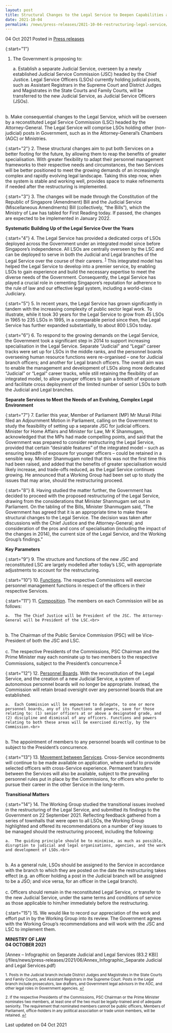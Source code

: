 ```yaml
---
layout: post
title: Structural Changes to the Legal Service to Deepen Capabilities and Better Meet Evolving Demands  
date: 2021-10-04
permalink: /news/press-releases/2021-10-04-restructuring-legal-service/
---
```


04 Oct 2021 Posted in [Press releases](/news/press-releases)

{:start="1"}
1. The Government is proposing to: 

    a.	Establish a separate Judicial Service, overseen by a newly established Judicial Service Commission (JSC) headed by the Chief Justice. Legal Service Officers (LSOs) currently holding judicial posts, such as Assistant Registrars in the Supreme Court and District Judges and Magistrates in the State Courts and Family Courts, will be transferred to the new Judicial Service, as Judicial Service Officers (JSOs).<br>
<br>
    b.	Make consequential changes to the Legal Service, which will be overseen by a reconstituted Legal Service Commission (LSC) headed by the Attorney-General. The Legal Service will comprise LSOs holding other (non-judicial) posts in Government, such as in the Attorney-General’s Chambers (AGC) or Ministries.

{:start="2"}
2. These structural changes aim to put both Services on a better footing for the future, by allowing them to reap the benefits of greater specialisation. With greater flexibility to adapt their personnel management frameworks to their respective needs and circumstances, the two Services will be better positioned to meet the growing demands of an increasingly complex and rapidly evolving legal landscape. Taking this step now, when the system is stable and working well, provides space to make refinements if needed after the restructuring is implemented.

{:start="3"}
3. The changes will be made through the Constitution of the Republic of Singapore (Amendment) Bill and the Judicial Service (Miscellaneous Amendments) Bill (collectively, “the Bills”), which the Ministry of Law has tabled for First Reading today. If passed, the changes are expected to be implemented in January 2022. 

**Systematic Building Up of the Legal Service Over the Years**

{:start="4"}
4. The Legal Service has provided a dedicated corps of LSOs deployed across the Government under an integrated model since before Singapore’s independence. All LSOs are centrally overseen by the LSC and can be deployed to serve in both the Judicial and Legal branches of the Legal Service over the course of their careers. <sup><a href="#fn1" id="ref1">1</a></sup> This integrated model has helped the Legal Service to develop into a premier service, by enabling LSOs to gain experience and build the necessary expertise to meet the diverse needs of the Government. Consequently, the Legal Service has played a crucial role in cementing Singapore’s reputation for adherence to the rule of law and our effective legal system, including a world-class Judiciary.

{:start="5"}
5. In recent years, the Legal Service has grown significantly in tandem with the increasing complexity of public sector legal work. To illustrate, while it took 30 years for the Legal Service to grow from 45 LSOs in 1965 to 235 LSOs in 1995, in a comparable period since then, the Legal Service has further expanded substantially, to about 800 LSOs today. 

{:start="6"}
6. To respond to the growing demands on the Legal Service, the Government took a significant step in 2014 to support increasing specialisation in the Legal Service. Separate “Judicial” and “Legal” career tracks were set up for LSOs in the middle ranks, and the personnel boards overseeing human resource functions were re-organised – one for Judicial branch officers; and another for Legal branch officers. The overall aim was to enable the management and development of LSOs along more dedicated “Judicial” or “Legal” career tracks, while still retaining the flexibility of an integrated model, to allow younger officers to gain a breadth of exposure and facilitate cross deployment of the limited number of senior LSOs to both the Judicial and Legal branches.

**Separate Services to Meet the Needs of an Evolving, Complex Legal Environment**

{:start="7"}
7. Earlier this year, Member of Parliament (MP) Mr Murali Pillai filed an Adjournment Motion in Parliament, calling on the Government to study the feasibility of setting up a separate JSC for judicial officers. Minister for Home Affairs and Minister for Law, Mr K Shanmugam, acknowledged that the MPs had made compelling points, and said that the Government was prepared to consider restructuring the Legal Service, provided that certain “desirable features” of the integrated model – such as ensuring breadth of exposure for younger officers – could be retained in a sensible way. Minister Shanmugam noted that this was not the first time this had been raised, and added that the benefits of greater specialisation would likely increase, and trade-offs reduced, as the Legal Service continues growing. He announced that a Working Group had been set up to study the issues that may arise, should the restructuring proceed.
    
{:start="8"}
8. Having studied the matter further, the Government has decided to proceed with the proposed restructuring of the Legal Service, drawing from the considerations that Minister Shanmugam set out in Parliament. On the tabling of the Bills, Minister Shanmugam said, “The Government has agreed that it is an appropriate time to make these structural changes to the Legal Service. The decision was taken after discussions with the Chief Justice and the Attorney-General; and consideration of the pros and cons of specialisation (including the impact of the changes in 2014), the current size of the Legal Service, and the Working Group’s findings.” 

**Key Parameters**

{:start="9"}
9. The structure and functions of the new JSC and reconstituted LSC are largely modelled after today’s LSC, with appropriate adjustments to account for the restructuring.

{:start="10"}
10. <u>Functions</u>. The respective Commissions will exercise personnel management functions in respect of the officers in their respective Services. 

{:start="11"}
11. <u>Composition</u>. The members on each Commission will be as follows: 

    a.	The The Chief Justice will be President of the JSC. The Attorney-General will be President of the LSC.<br>
<br>
    b.	The Chairman of the Public Service Commission (PSC) will be Vice-President of both the JSC and LSC.<br>
    <br>
    c.	The respective Presidents of the Commissions, PSC Chairman and the Prime Minister may each nominate up to two members to the respective Commissions, subject to the President’s concurrence.<sup><a href="#fn2" id="ref2">2</a></sup>
    
{:start="12"}
12. <u>Personnel Boards</u>. With the reconstitution of the Legal Service, and the creation of a new Judicial Service, a system of autonomous personnel boards will no longer be appropriate. Instead, the Commission will retain broad oversight over any personnel boards that are established. 

    a.	Each Commission will be empowered to delegate, to one or more personnel boards, any of its functions and powers, save for those relating to: (1) senior officers at or above a designated grade, and (2) discipline and dismissal of any officers. Functions and powers relating to both these areas will be exercised directly, by the Commission.<br>
<br>
    b.	The appointment of members to any personnel boards will continue to be subject to the President’s concurrence.

{:start="13"}
13. <u>Movement between Services</u>. Cross-Service secondments will continue to be made available on application, where useful to provide selected officers with cross-Service experience. Permanent transfers between the Services will also be available, subject to the prevailing personnel rules put in place by the Commissions, for officers who prefer to pursue their career in the other Service in the long-term.  

**Transitional Matters**

{:start="14"}
14. The Working Group studied the transitional issues involved in the restructuring of the Legal Service, and submitted its findings to the Government on 22 September 2021.  Reflecting feedback gathered from a series of townhalls that were open to all LSOs, the Working Group highlighted and offered its recommendations on a number of key issues to be managed should the restructuring proceed, including the following:

    a.	The guiding principle should be to minimise, as much as possible, disruption to judicial and legal organisations, agencies, and the work and development of LSOs.<br>
<br>
    b.	As a general rule, LSOs should be assigned to the Service in accordance with the branch to which they are posted on the date the restructuring takes effect (e.g. an officer holding a post in the Judicial branch will be assigned to be a JSO; and vice versa, for an officer in the Legal branch).<br>
    <br>
    c.	Officers should remain in the reconstituted Legal Service, or transfer to the new Judicial Service, under the same terms and conditions of service as those applicable to him/her immediately before the restructuring.
    
{:start="15"}
15. We would like to record our appreciation of the work and effort put in by the Working Group into its review. The Government agrees with the Working Group’s recommendations and will work with the JSC and LSC to implement them.


**MINISTRY OF LAW**
<br>**04 OCTOBER 2021**

[Annex – Infographic on Separate Judicial and Legal Services (83.2 KB)](/files/news/press-releases/2021/06/Annex_Infographic_Separate Judicial and Legal Services.pdf)<br>

<p><sup id="fn1">1. Posts in the Judicial branch include District Judges and Magistrates in the State Courts and Family Courts, and Assistant Registrars in the Supreme Court. Posts in the Legal branch include prosecutors, law drafters, and Government legal advisors in the AGC, and other legal roles in Government agencies. <a href="#ref1" title="Jump back to footnote 1 in the text.">↩</a></sup></p>

<p><sup id="fn2">2. If the respective Presidents of the Commissions, PSC Chairman or the Prime Minister nominates two members, at least one of the two must be legally-trained and of adequate seniority. The requirement that nominated members cannot be public officers, Members of Parliament, office-holders in any political association or trade union members, will be retained. <a href="#ref2" title="Jump back to footnote 2 in the text.">↩</a></sup></p>

<p class="right-side-updated">Last updated on 04 Oct 2021</p>
